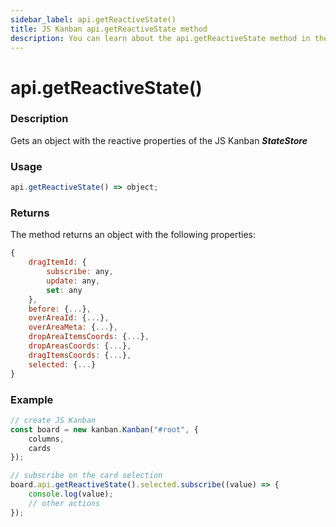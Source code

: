 ```yaml
---
sidebar_label: api.getReactiveState()
title: JS Kanban api.getReactiveState method
description: You can learn about the api.getReactiveState method in the documentation of the JavaScript Kanban library. Browse developer guides and API reference, try out code examples and live demos.
---
```


# api.getReactiveState()

### Description

Gets an object with the reactive properties of the JS Kanban ***StateStore***

### Usage

```js
api.getReactiveState() => object;
```

### Returns

The method returns an object with the following properties:

```js
{
	dragItemId: {
		subscribe: any,
		update: any,
		set: any
	},
	before: {...},
	overAreaId: {...},
	overAreaMeta: {...},
	dropAreaItemsCoords: {...},
	dropAreasCoords: {...},
	dragItemsCoords: {...},
	selected: {...}
}
```  

### Example

```jsx {8-11}
// create JS Kanban
const board = new kanban.Kanban("#root", {
	columns,
	cards
});

// subscribe on the card selection
board.api.getReactiveState().selected.subscribe((value) => {
	console.log(value);
	// other actions
});
```
